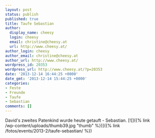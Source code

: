 ```yaml
---
layout: post
status: publish
published: true
title: Taufe Sebastian
author:
  display_name: cheesy
  login: cheesy
  email: christine@cheesy.at
  url: http://www.cheesy.at/
author_login: cheesy
author_email: christine@cheesy.at
author_url: http://www.cheesy.at/
wordpress_id: 20353
wordpress_url: http://www.cheesy.at/?p=20353
date: '2013-12-14 16:44:25 +0000'
date_gmt: '2013-12-14 15:44:25 +0000'
categories:
- Feste
- Freunde
- Taufe
- Sebastian
comments: []
---
```

David's zweites Patenkind wurde heute getauft - Sebastian.
[![]({% link /wp-content/uploads/thumb39.jpg "thumb" %})]({% link /fotos/events/2013-2/taufe-sebastian/ %})
